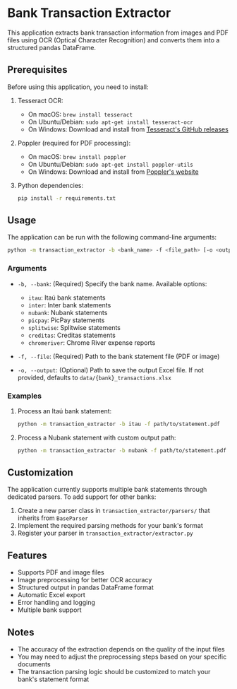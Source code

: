 # Bank Transaction Extractor

This application extracts bank transaction information from images and PDF files using OCR (Optical Character Recognition) and converts them into a structured pandas DataFrame.

## Prerequisites

Before using this application, you need to install:

1. Tesseract OCR:
   - On macOS: `brew install tesseract`
   - On Ubuntu/Debian: `sudo apt-get install tesseract-ocr`
   - On Windows: Download and install from [Tesseract's GitHub releases](https://github.com/UB-Mannheim/tesseract/wiki)

2. Poppler (required for PDF processing):
   - On macOS: `brew install poppler`
   - On Ubuntu/Debian: `sudo apt-get install poppler-utils`
   - On Windows: Download and install from [Poppler's website](https://poppler.freedesktop.org/)

3. Python dependencies:
   ```bash
   pip install -r requirements.txt
   ```

## Usage

The application can be run with the following command-line arguments:

```bash
python -m transaction_extractor -b <bank_name> -f <file_path> [-o <output_path>]
```

### Arguments

- `-b, --bank`: (Required) Specify the bank name. Available options:
  - `itau`: Itaú bank statements
  - `inter`: Inter bank statements
  - `nubank`: Nubank statements
  - `picpay`: PicPay statements
  - `splitwise`: Splitwise statements
  - `creditas`: Creditas statements
  - `chromeriver`: Chrome River expense reports

- `-f, --file`: (Required) Path to the bank statement file (PDF or image)

- `-o, --output`: (Optional) Path to save the output Excel file. If not provided, defaults to `data/{bank}_transactions.xlsx`

### Examples

1. Process an Itaú bank statement:
   ```bash
   python -m transaction_extractor -b itau -f path/to/statement.pdf
   ```

2. Process a Nubank statement with custom output path:
   ```bash
   python -m transaction_extractor -b nubank -f path/to/statement.pdf -o my_transactions.xlsx
   ```

## Customization

The application currently supports multiple bank statements through dedicated parsers. To add support for other banks:

1. Create a new parser class in `transaction_extractor/parsers/` that inherits from `BaseParser`
2. Implement the required parsing methods for your bank's format
3. Register your parser in `transaction_extractor/extractor.py`

## Features

- Supports PDF and image files
- Image preprocessing for better OCR accuracy
- Structured output in pandas DataFrame format
- Automatic Excel export
- Error handling and logging
- Multiple bank support

## Notes

- The accuracy of the extraction depends on the quality of the input files
- You may need to adjust the preprocessing steps based on your specific documents
- The transaction parsing logic should be customized to match your bank's statement format
